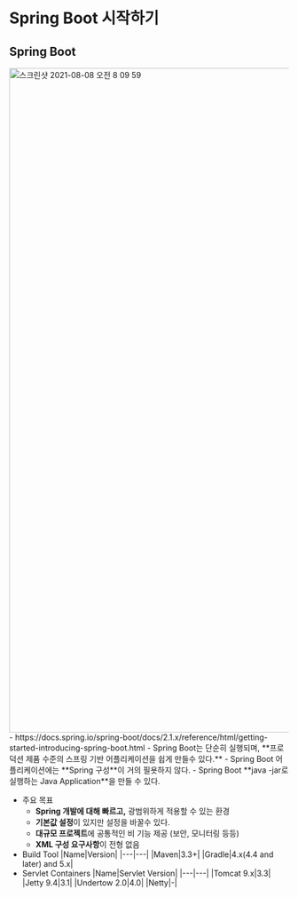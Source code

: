 # Spring Boot 시작하기

## Spring Boot
  <img width="1197" alt="스크린샷 2021-08-08 오전 8 09 59" src="https://user-images.githubusercontent.com/18282470/128615992-602985ae-bdc1-4b68-9f43-fc35b52c7657.png">
  - https://docs.spring.io/spring-boot/docs/2.1.x/reference/html/getting-started-introducing-spring-boot.html
  - Spring Boot는 단순히 실행되며, **프로덕션 제품 수준의 스프링 기반 어플리케이션을 쉽게 만들수 있다.**
  - Spring Boot 어플리케이션에는 **Spring 구성**이 거의 필욧하지 않다.
  - Spring Boot **java -jar로 실행하는 Java Application**을 만들 수 있다.
  
  - 주요 목표
    * **Spring 개발에 대해 빠르고,** 광범위하게 적용할 수 있는 환경
    * **기본값 설정**이 있지만 설정을 바꿀수 있다.
    * **대규모 프로젝트**에 공통적인 비 기능 제공 (보안, 모니터링 등등)
    * **XML 구성 요구사항**이 전형 없음
  - Build Tool
     |Name|Version|
     |---|---|
     |Maven|3.3+|
     |Gradle|4.x(4.4 and later) and 5.x|
  - Servlet Containers
     |Name|Servlet Version|
     |---|---|
     |Tomcat 9.x|3.3|
     |Jetty 9.4|3.1|
     |Undertow 2.0|4.0|
     |Netty|-|
